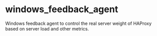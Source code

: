 # windows_feedback_agent
Windows feedback agent to control the real server weight of HAProxy based on server load and other metrics. 
